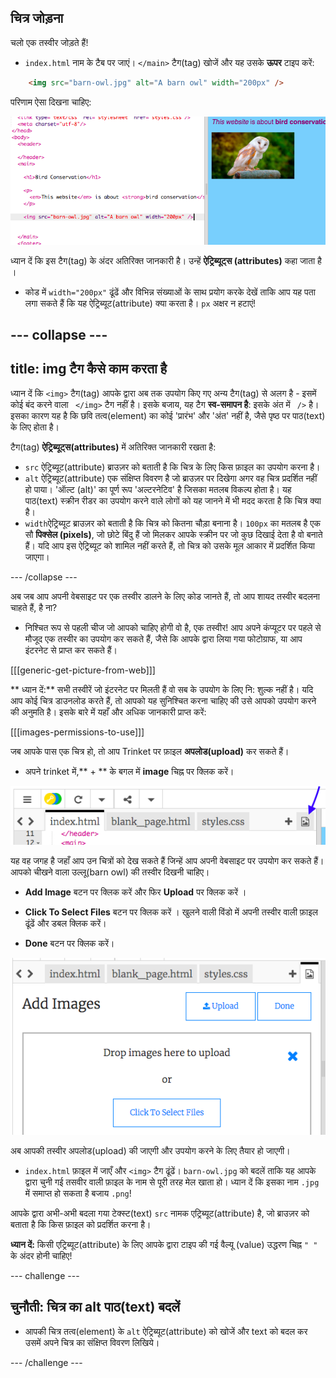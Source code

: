 ## चित्र जोड़ना

चलो एक तस्वीर जोड़ते हैं!

- `index.html` नाम के टैब पर जाएं। `</main>` टैग(tag) खोजें और यह उसके **ऊपर** टाइप करें:

```html
    <img src="barn-owl.jpg" alt="A barn owl" width="200px" />
```

परिणाम ऐसा दिखना चाहिए:

![Image code and picture of a bird](images/egImgCodeBird.png)

ध्यान दें कि इस टैग(tag) के अंदर अतिरिक्त जानकारी है। उन्हें **ऐट्रिब्यूट्स (attributes)** कहा जाता है ।

- कोड में `width="200px"` ढूंढें और विभिन्न संख्याओं के साथ प्रयोग करके देखें ताकि आप यह पता लगा सकते हैं कि यह ऐट्रिब्यूट(attribute) क्या करता है। `px` अक्षर न हटाएं!

--- collapse ---
---
title: img टैग कैसे काम करता है
---

ध्यान दें कि `<img>` टैग(tag) आपके द्वारा अब तक उपयोग किए गए अन्य टैग(tag) से अलग है - इसमें कोई बंद करने वाला ` </img>` टैग नहीं है। इसके बजाय, यह टैग **स्व-समापन है**: इसके अंत में ` />` है। इसका कारण यह है कि छवि तत्व(element) का कोई 'प्रारंभ' और 'अंत' नहीं है, जैसे पृष्ठ पर पाठ(text) के लिए होता है।

टैग(tag) **ऐट्रिब्यूट्स(attributes)** में अतिरिक्त जानकारी रखता है:
- `src` ऐट्रिब्यूट(attribute) ब्राउज़र को बताती है कि चित्र के लिए किस फ़ाइल का उपयोग करना है।
- `alt` ऐट्रिब्यूट(attribute) एक संक्षिप्त विवरण है जो ब्राउज़र पर दिखेगा अगर वह चित्र प्रदर्शित नहीं हो पाया। 'ऑल्ट (alt)' का पूर्ण रूप 'अल्टरनेटिव' है जिसका मतलब विकल्प होता है। यह पाठ(text) स्क्रीन रीडर का उपयोग करने वाले लोगों को यह जानने में भी मदद करता है कि चित्र क्या है।
- `width`ऐट्रिब्यूट ब्राउज़र को बताती है कि चित्र को कितना चौड़ा बनाना है। `100px` का मतलब है एक सौ **पिक्सेल (pixels)**, जो छोटे बिंदु हैं जो मिलकर आपके स्क्रीन पर जो कुछ दिखाई देता है वो बनाते हैं। यदि आप इस ऐट्रिब्यूट को शामिल नहीं करते हैं, तो चित्र को उसके मूल आकार में प्रदर्शित किया जाएगा।

--- /collapse ---

अब जब आप अपनी वेबसाइट पर एक तस्वीर डालने के लिए कोड जानते हैं, तो आप शायद तस्वीर बदलना चाहते हैं, है ना?

- निश्चित रूप से पहली चीज जो आपको चाहिए होगी वो है, एक तस्वीर! आप अपने कंप्यूटर पर पहले से मौजूद एक तस्वीर का उपयोग कर सकते हैं, जैसे कि आपके द्वारा लिया गया फोटोग्राफ, या आप इंटरनेट से प्राप्त कर सकते हैं।

[[[generic-get-picture-from-web]]]

** ध्यान दें:** सभी तस्वीरें जो इंटरनेट पर मिलती हैं वो सब के उपयोग के लिए नि: शुल्क नहीं है। यदि आप कोई चित्र डाउनलोड करते हैं, तो आपको यह सुनिश्चित करना चाहिए की उसे आपको उपयोग करने की अनुमति है। इसके बारे में यहाँ और अधिक जानकारी प्राप्त करें:

[[[images-permissions-to-use]]]

जब आपके पास एक चित्र हो, तो आप Trinket पर फ़ाइल **अपलोड(upload)** कर सकते हैं।

- अपने trinket में,** + ** के बगल में **image** चिह्न पर क्लिक करें।

![छवि आइकन](images/tktImageIconArrow.png)

यह वह जगह है जहाँ आप उन चित्रों को देख सकते हैं जिन्हें आप अपनी वेबसाइट पर उपयोग कर सकते हैं। आपको चीखने वाला उल्लू(barn owl) की तस्वीर दिखनी चाहिए।

- **Add Image** बटन पर क्लिक करें और फिर **Upload** पर क्लिक करें ।

- **Click To Select Files** बटन पर क्लिक करें । खुलने वाली विंडो में अपनी तस्वीर वाली फ़ाइल ढूंढें और डबल क्लिक करें।

- **Done** बटन पर क्लिक करें।

![छवि अपलोड क्षेत्र](images/tktUploadImages.png)

अब आपकी तस्वीर अपलोड(upload) की जाएगी और उपयोग करने के लिए तैयार हो जाएगी।

- `index.html` फ़ाइल में जाएँ और `<img>` टैग ढूंढें। `barn-owl.jpg` को बदलें ताकि यह आपके द्वारा चुनी गई तसवीर वाली फ़ाइल के नाम से पूरी तरह मेल खाता हो। ध्यान दें कि इसका नाम `.jpg` में समाप्त हो सकता है बजाय `.png`!

आपके द्वारा अभी-अभी बदला गया टेक्स्ट(text) `src` नामक एट्रिब्यूट(attribute) है, जो ब्राउज़र को बताता है कि किस फ़ाइल को प्रदर्शित करना है।

**ध्यान दें:** किसी एट्रिब्यूट(attribute) के लिए आपके द्वारा टाइप की गई वैल्यू (value) उद्धरण चिह्न `" "` के अंदर होनी चाहिए!

--- challenge ---

## चुनौती: चित्र का alt पाठ(text) बदलें

- आपकी चित्र तत्व(element) के `alt` ऐट्रिब्यूट(attribute) को खोजें और text को बदल कर उसमें अपने चित्र का संक्षिप्त विवरण लिखिये।

--- /challenge ---




